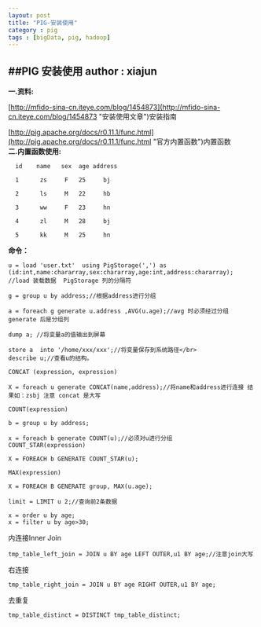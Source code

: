 ```yaml
---
layout: post
title: "PIG-安装使用"
category : pig
tags : [bigData, pig, hadoop]
---
```

##PIG 安装使用
**author : xiajun**
-
**一.资料:**

[http://mfido-sina-cn.iteye.com/blog/1454873](http://mfido-sina-cn.iteye.com/blog/1454873 "安装使用文章")安装指南

[http://pig.apache.org/docs/r0.11.1/func.html](http://pig.apache.org/docs/r0.11.1/func.html "官方内置函数")内置函数</br>
**二.内置函数使用:**
	
	  id    name   sex  age address 
	
	  1      zs     F   25     bj
	
	  2      ls     M   22     hb
	
	  3      ww     F   23     hn
	
	  4      zl     M   28     bj
	
	  5      kk     M   25     hn

**命令：**

	u = load 'user.txt'  using PigStorage(',') as (id:int,name:chararray,sex:chararray,age:int,address:chararray); //load 装载数据  PigStorage 列的分隔符

	g = group u by address;//根据address进行分组

	a = foreach g generate u.address ,AVG(u.age);//avg 时必须经过分组 generate 后是分组列 

	dump a; //将变量a的值输出到屏幕

	store a  into '/home/xxx/xxx';//将变量保存到系统路径</br>
	describe u;//查看u的结构。

	CONCAT (expression, expression)

	X = foreach u generate CONCAT(name,address);//将name和address进行连接 结果如：zsbj 注意 concat 是大写

	COUNT(expression)

	b = group u by address;

	x = foreach b generate COUNT(u);//必须对u进行分组
	COUNT_STAR(expression) 

	X = FOREACH b GENERATE COUNT_STAR(u);

	MAX(expression)

	X = FOREACH B GENERATE group, MAX(u.age);

	limit = LIMIT u 2;//查询前2条数据

	x = order u by age;
	x = filter u by age>30;

内连接Inner Join

	tmp_table_left_join = JOIN u BY age LEFT OUTER,u1 BY age;//注意join大写
右连接

	tmp_table_right_join = JOIN u BY age RIGHT OUTER,u1 BY age;

去重复

	tmp_table_distinct = DISTINCT tmp_table_distinct;